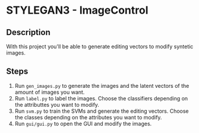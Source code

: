 # STYLEGAN3 - ImageControl

## Description

With this project you'll be able to generate editing vectors to modify syntetic images.

## Steps
1. Run `gen_images.py` to generate the images and the latent vectors of the amount of images you want.
2. Run `label.py` to label the images. Choose the classifiers depending on the attributtes you want to modify.
3. Run `svm.py` to train the SVMs and generate the editing vectors. Choose the classes depending on the attributes you want to modify.
4. Run `gui/gui.py` to open the GUI and modify the images.